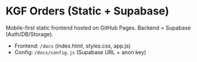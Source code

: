 # KGF Orders (Static + Supabase)

Mobile-first static frontend hosted on GitHub Pages. Backend = Supabase (Auth/DB/Storage).

- Frontend: `/docs` (index.html, styles.css, app.js)
- Config: `/docs/config.js` (Supabase URL + anon key)
